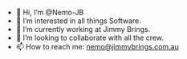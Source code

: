 - 👋 Hi, I’m @Nemo-JB
- 👀 I’m interested in all things Software.
- 🌱 I’m currently working at Jimmy Brings.
- 💞️ I’m looking to collaborate with all the crew.
- 📫 How to reach me: nemo@jimmybrings.com.au

<!---
Nemo-JB/Nemo-JB is a ✨ special ✨ repository because its `README.md` (this file) appears on your GitHub profile.
You can click the Preview link to take a look at your changes.
--->
